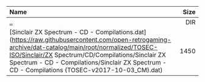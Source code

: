 |Name|Size|
|:---|---:|
|[..](../index.html)|DIR|
|[Sinclair ZX Spectrum - CD - Compilations.dat](https://raw.githubusercontent.com/open-retrogaming-archive/dat-catalog/main/root/normalized/TOSEC-ISO/Sinclair/ZX Spectrum/CD/Compilations/Sinclair ZX Spectrum - CD - Compilations/Sinclair ZX Spectrum - CD - Compilations (TOSEC-v2017-10-03_CM).dat)|1450|
